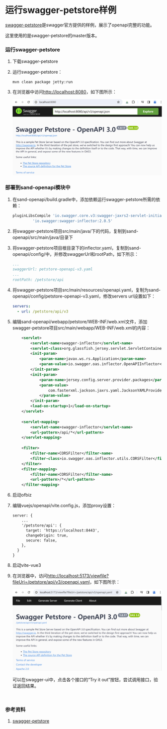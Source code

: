 # 运行swagger-petstore样例

[swagger-petstore](https://github.com/swagger-api/swagger-petstore)是swagger官方提供的样例，展示了openapi完整的功能。

这里使用的是swagger-petstore的master版本。

### 运行swagger-petstore
1. 下载swagger-petstore
2. 运行swagger-petstore：
    ```shell
    mvn clean package jetty:run
    ```
3. 在浏览器中访问[http://localhost:8080](http://localhost:8080)，如下图所示：

   <img src="images/swagger-petstore-localhost.png" width="800" alt="swagger-petstore-localhost" />

### 部署到sand-openapi模块中
1. 在sand-openapi/build.gradle中，添加依赖运行swagger-petstore所需的依赖：
   ```groovy
   pluginLibsCompile 'io.swagger.core.v3:swagger-jaxrs2-servlet-initializer:2.2.6',
            'io.swagger:swagger-inflector:2.0.5'
   ```
2. 将swagger-petstore项目src/main/java/下的代码，复制到sand-openapi/src/main/java/目录下
3. 将swagger-petstore项目根目录下的inflector.yaml，复制到sand-openapi/config/中，并修改swaggerUrl和rootPath，如下所示：
   ```yaml
   ...
   swaggerUrl: petstore-openapi-v3.yaml
   ...
   rootPath: /petstore/api
   ```
4. 将swagger-petstore项目src/main/resources/openapi.yaml，复制为sand-openapi/config/petstore-openapi-v3.yaml，修改servers url设置如下：
   ```yaml
   servers:
     - url: /petstore/api/v3
   ```
5. 编辑sand-openapi/webapp/petstore/WEB-INF/web.xml文件，添加swagger-petstore项目src/main/webapp/WEB-INF/web.xml的内容：
   ```xml
       <servlet>
           <servlet-name>swagger-inflector</servlet-name>
           <servlet-class>org.glassfish.jersey.servlet.ServletContainer</servlet-class>
           <init-param>
               <param-name>javax.ws.rs.Application</param-name>
               <param-value>io.swagger.oas.inflector.OpenAPIInflector</param-value>
           </init-param>
           <init-param>
               <param-name>jersey.config.server.provider.packages</param-name>
               <param-value>
                   com.fasterxml.jackson.jaxrs.yaml.JacksonYAMLProvider
               </param-value>
           </init-param>
           <load-on-startup>1</load-on-startup>
       </servlet>
   
       <servlet-mapping>
           <servlet-name>swagger-inflector</servlet-name>
           <url-pattern>/api/*</url-pattern>
       </servlet-mapping>
   
       <filter>
           <filter-name>CORSFilter</filter-name>
           <filter-class>io.swagger.oas.inflector.utils.CORSFilter</filter-class>
       </filter>
       <filter-mapping>
           <filter-name>CORSFilter</filter-name>
           <url-pattern>/*</url-pattern>
       </filter-mapping>
   ```
6. 启动ofbiz
7. 编辑vuejs/openapi/vite.config.js，添加proxy设置：
   ```text
   server: {
       ...
       '/petstore/api': {
         target: 'https://localhost:8443',
         changeOrigin: true,
         secure: false,
       },
     }
   }
   ```

8. 启动vite-vue3
9. 在浏览器中，访问[http://localhost:5173/viewfile?fileUri=/petstore/api/v3/openapi.yaml](http://localhost:5173/viewfile?fileUri=/petstore/api/v3/openapi.yaml)，如下图所示：

   <img src="images/sand-openapi-swagger-petstore.png" width="800" alt="sand-openapi-swagger-petstore" />

   可以在swagger-ui中，点击各个接口的“Try it out”按钮，尝试调用接口，验证返回结果。

<br>

### 参考资料
1. [swagger-petstore](https://github.com/swagger-api/swagger-petstore)

